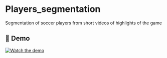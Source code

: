 # Players_segmentation
Segmentation of soccer players from short videos of highlights of the game


## 🎥 Demo
[![Watch the demo](assets/preview.gif)](videos/ligapro_2025_SAM.mp4)
